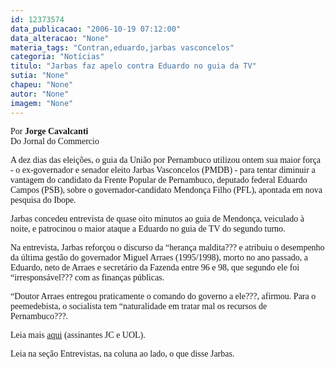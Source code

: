 ```yaml
---
id: 12373574
data_publicacao: "2006-10-19 07:12:00"
data_alteracao: "None"
materia_tags: "Contran,eduardo,jarbas vasconcelos"
categoria: "Notícias"
titulo: "Jarbas faz apelo contra Eduardo no guia da TV"
sutia: "None"
chapeu: "None"
autor: "None"
imagem: "None"
---
```

<p><P><FONT face=Verdana>Por <STRONG>Jorge Cavalcanti</STRONG><BR>Do Jornal do Commercio </FONT></P></p>
<p><P><FONT face=Verdana>A dez dias das eleições, o guia da União por Pernambuco utilizou ontem sua maior força - o ex-governador e senador eleito Jarbas Vasconcelos (PMDB) - para tentar diminuir a vantagem do candidato da Frente Popular de Pernambuco, deputado federal Eduardo Campos (PSB), sobre o governador-candidato Mendonça Filho (PFL), apontada em nova pesquisa do Ibope.</FONT></P></p>
<p><P><FONT face=Verdana>Jarbas concedeu entrevista de quase oito minutos ao guia de Mendonça, veiculado à noite, e patrocinou o maior ataque a Eduardo no guia de TV do segundo turno. </FONT></P></p>
<p><P><FONT face=Verdana>Na entrevista, Jarbas reforçou o discurso da “herança maldita??? e atribuiu o desempenho da última gestão do governador Miguel Arraes (1995/1998), morto no ano passado, a Eduardo, neto de Arraes e secretário da Fazenda entre 96 e 98, que segundo ele foi “irresponsável??? com as finanças públicas. </FONT></P></p>
<p><P><FONT face=Verdana>“Doutor Arraes entregou praticamente o comando do governo a ele???, afirmou. Para o peemedebista, o socialista tem “naturalidade em tratar mal os recursos de Pernambuco???.</FONT></P></p>
<p><P><FONT face=Verdana>Leia mais <A href=\"https://jc3.uol.com.br/jornal/2006/10/19/not_205265.php\" target=_blank>aqui</A> (assinantes JC e UOL).</FONT></P></p>
<p><P><FONT face=Verdana>Leia na seção Entrevistas, na coluna ao lado, o que disse Jarbas.</FONT></P> </p>
